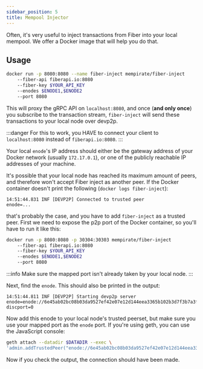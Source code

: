```yaml
---
sidebar_position: 5
title: Mempool Injector
---
```

Often, it's very useful to inject transactions from Fiber into your local mempool. We offer a Docker image that will help you do that.

## Usage
```bash
docker run -p 8080:8080 --name fiber-inject mempirate/fiber-inject 
    --fiber-api fiberapi.io:8080 
    --fiber-key $YOUR_API_KEY 
    --enodes $ENODE1,$ENODE2 
    --port 8080
```

This will proxy the gRPC API on `localhost:8080`, and once (**and only once**) you subscribe to the transaction stream, `fiber-inject` will send these
transactions to your local node over devp2p.

:::danger
For this to work, you HAVE to connect your client to `localhost:8080` instead of `fiberapi.io:8080`.
:::

Your local `enode`'s IP address should either be the gateway address of your Docker network (usually `172.17.0.1`), or one of the publicly reachable
IP addresses of your machine.

It's possible that your local node has reached its maximum amount of peers, and therefore won't accept Fiber inject as another peer.
If the Docker container doesn't print the following (`docker logs fiber-inject`):

```
14:51:44.831 INF [DEVP2P] Connected to trusted peer           enode=...
```
that's probably the case, and you have to add `fiber-inject` as a trusted peer. First we need to expose the p2p port of the Docker container, so you'll have to
run it like this:
```bash
docker run -p 8080:8080 -p 30304:30303 mempirate/fiber-inject 
    --fiber-api fiberapi.io:8080 
    --fiber-key $YOUR_API_KEY 
    --enodes $ENODE1,$ENODE2 
    --port 8080
```
:::info
Make sure the mapped port isn't already taken by your local node.
:::

Next, find the `enode`. This should also be printed in the output:
```
14:51:44.811 INF [DEVP2P] Starting devp2p server               enode=enode://6e45ab02bc08b03da9527ef42e07e12d144eea3365b102b3d7f3b7a3f4ae0aed24a039d346af3a7e0e3c84257458af076e55e8860e262f551dab9d4e472f0fe3@127.0.0.1:30303?discport=0
```

Now add this enode to your local node's trusted peerset, but make sure you use your mapped port as the `enode` port. 
If you're using geth, you can use the JavaScript console:
```bash
geth attach --datadir $DATADIR --exec \
'admin.addTrustedPeer("enode://6e45ab02bc08b03da9527ef42e07e12d144eea3365b102b3d7f3b7a3f4ae0aed24a039d346af3a7e0e3c84257458af076e55e8860e262f551dab9d4e472f0fe3@127.0.0.1:30304")'
```

Now if you check the output, the connection should have been made.